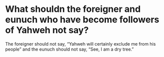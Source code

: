 # What shouldn the foreigner and eunuch who have become followers of Yahweh not say?

The foreigner should not say, “Yahweh will certainly exclude me from his people” and the eunuch should not say, “See, I am a dry tree.”
